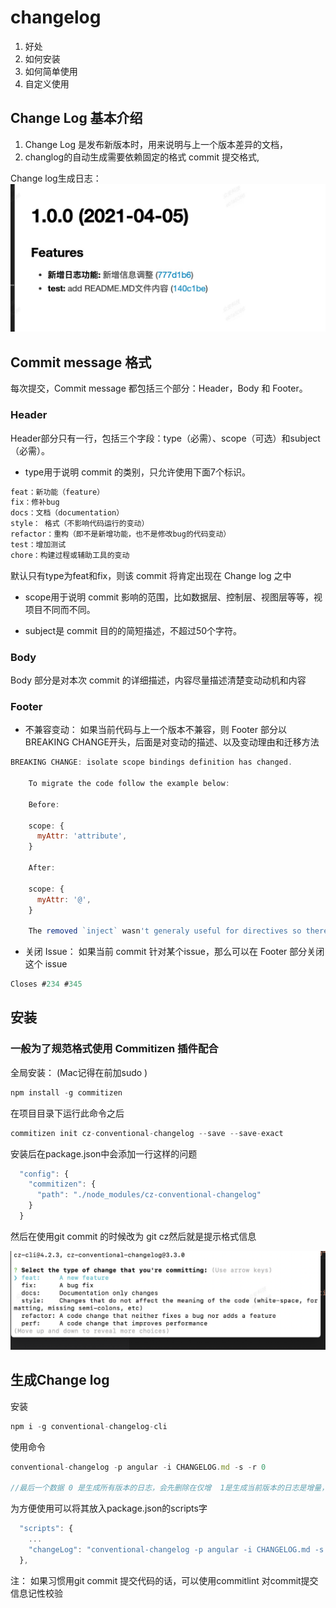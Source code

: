 # changelog

1. 好处
2. 如何安装
3. 如何简单使用
4. 自定义使用


## Change Log 基本介绍
1. Change Log 是发布新版本时，用来说明与上一个版本差异的文档，
2. changlog的自动生成需要依赖固定的格式 commit 提交格式,

Change log生成日志：
![log](/log.png)
## Commit  message 格式
每次提交，Commit message 都包括三个部分：Header，Body 和 Footer。

### Header
Header部分只有一行，包括三个字段：type（必需）、scope（可选）和subject（必需）。

- type用于说明 commit 的类别，只允许使用下面7个标识。

```js
feat：新功能（feature）
fix：修补bug
docs：文档（documentation）
style： 格式（不影响代码运行的变动）
refactor：重构（即不是新增功能，也不是修改bug的代码变动）
test：增加测试
chore：构建过程或辅助工具的变动
```
默认只有type为feat和fix，则该 commit 将肯定出现在 Change log 之中

- scope用于说明 commit 影响的范围，比如数据层、控制层、视图层等等，视项目不同而不同。

- subject是 commit 目的的简短描述，不超过50个字符。
### Body 
Body 部分是对本次 commit 的详细描述，内容尽量描述清楚变动动机和内容

### Footer

- 不兼容变动： 如果当前代码与上一个版本不兼容，则 Footer 部分以BREAKING CHANGE开头，后面是对变动的描述、以及变动理由和迁移方法
```js
BREAKING CHANGE: isolate scope bindings definition has changed.

    To migrate the code follow the example below:

    Before:

    scope: {
      myAttr: 'attribute',
    }

    After:

    scope: {
      myAttr: '@',
    }

    The removed `inject` wasn't generaly useful for directives so there should be no code using it.

```
- 关闭 Issue： 如果当前 commit 针对某个issue，那么可以在 Footer 部分关闭这个 issue
```js
Closes #234 #345
```

## 安装
### 一般为了规范格式使用 Commitizen 插件配合
全局安装： (Mac记得在前加sudo )
```js
npm install -g commitizen 
```
在项目目录下运行此命令之后
```js
commitizen init cz-conventional-changelog --save --save-exact
```
安装后在package.json中会添加一行这样的问题
```js
  "config": {
    "commitizen": {
      "path": "./node_modules/cz-conventional-changelog"
    }
  }
```
然后在使用git commit 的时候改为 git cz然后就是提示格式信息

![gt-cz](/git-cz.png)


## 生成Change log
安装
```js
npm i -g conventional-changelog-cli
```
使用命令
```js
conventional-changelog -p angular -i CHANGELOG.md -s -r 0

//最后一个数据 0 是生成所有版本的日志，会先删除在仅增  1是生成当前版本的日志是增量，每次运行一次，在后边新增一次记录

```
为方便使用可以将其放入package.json的scripts字
```js
  "scripts": {
    ...
    "changeLog": "conventional-changelog -p angular -i CHANGELOG.md -s -r 0",
  },
```

注： 如果习惯用git commit 提交代码的话，可以使用commitlint 对commit提交信息记性校验